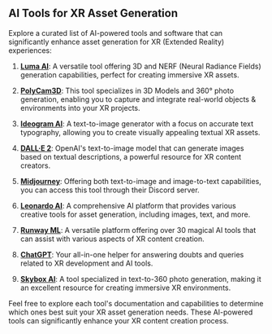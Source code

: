 ## AI Tools for XR Asset Generation

Explore a curated list of AI-powered tools and software that can significantly enhance asset generation for XR (Extended Reality) experiences:

1. **[Luma AI](https://lumalabs.ai/)**: A versatile tool offering 3D and NERF (Neural Radiance Fields) generation capabilities, perfect for creating immersive XR assets.

2. **[PolyCam3D](https://poly.cam/)**: This tool specializes in 3D Models and 360° photo generation, enabling you to capture and integrate real-world objects & environments into your XR projects.

3. **[Ideogram AI](https://ideogram.ai/)**: A text-to-image generator with a focus on accurate text typography, allowing you to create visually appealing textual XR assets.

4. **[DALL·E 2](https://openai.com/dall-e-2)**: OpenAI's text-to-image model that can generate images based on textual descriptions, a powerful resource for XR content creators.

5. **[Midjourney](https://www.midjourney.com/home/)**: Offering both text-to-image and image-to-text capabilities, you can access this tool through their Discord server.

6. **[Leonardo AI](https://leonardo.ai/)**: A comprehensive AI platform that provides various creative tools for asset generation, including images, text, and more.

7. **[Runway ML](https://app.runwayml.com/)**: A versatile platform offering over 30 magical AI tools that can assist with various aspects of XR content creation.

8. **[ChatGPT](https://chat.openai.com/)**: Your all-in-one helper for answering doubts and queries related to XR development and AI tools.

9. **[Skybox AI](https://skybox.blockadelabs.com/)**: A tool specialized in text-to-360 photo generation, making it an excellent resource for creating immersive XR environments.

Feel free to explore each tool's documentation and capabilities to determine which ones best suit your XR asset generation needs. These AI-powered tools can significantly enhance your XR content creation process.
